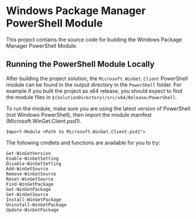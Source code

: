 ﻿# Windows Package Manager PowerShell Module

This project contains the source code for building the Windows Package Manager PowerShell Module.

## Running the PowerShell Module Locally

After building the project solution, the `Microsoft.WinGet.Client` PowerShell module can be found in the output directory in the `PowerShell` folder. For example if you built the project as x64 release, you should expect to find the module files in `$(SolutionDirectory)/src/x64/Release/PowerShell`.

To run the module, make sure you are using the latest version of PowerShell (not Windows PowerShell), then import the module manifest (Microsoft.WinGet.Client.psd1).

```
Import-Module <Path to Microsoft.WinGet.Client.psd1">
```

The following cmdlets and functions are available for you to try:

    Get-WinGetVersion
    Enable-WinGetSetting
    Disable-WinGetSetting
    Add-WinGetSource
    Remove-WinGetSource
    Reset-WinGetSource
    Find-WinGetPackage
    Get-WinGetPackage
    Get-WinGetSource
    Install-WinGetPackage
    Uninstall-WinGetPackage
    Update-WinGetPackage